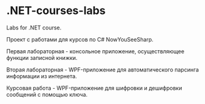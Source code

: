 # .NET-courses-labs
Labs for .NET course.

Проект с работами для курсов по C# NowYouSeeSharp.

Первая лабораторная - консольное приложение, осуществляющее функции записной книжки.

Вторая лабораторная - WPF-приложение для автоматического парсинга информации из интернета.

Курсовая работа - WPF-приложение для шифровки и дешифровки сообщений с помощью ключа.
